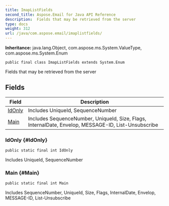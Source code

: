 ```yaml
---
title: ImapListFields
second_title: Aspose.Email for Java API Reference
description:  Fields that may be retrieved from the server
type: docs
weight: 312
url: /java/com.aspose.email/imaplistfields/
---
```

**Inheritance:**
java.lang.Object, com.aspose.ms.System.ValueType, com.aspose.ms.System.Enum
```
public final class ImapListFields extends System.Enum
```

Fields that may be retrieved from the server
## Fields

| Field | Description |
| --- | --- |
| [IdOnly](#IdOnly) | Includes UniqueId, SequenceNumber |
| [Main](#Main) | Includes SequenceNumber, UniqueId, Size, Flags, InternalDate, Envelop, MESSAGE-ID, List-Unsubscribe |
### IdOnly {#IdOnly}
```
public static final int IdOnly
```


Includes UniqueId, SequenceNumber

### Main {#Main}
```
public static final int Main
```


Includes SequenceNumber, UniqueId, Size, Flags, InternalDate, Envelop, MESSAGE-ID, List-Unsubscribe

